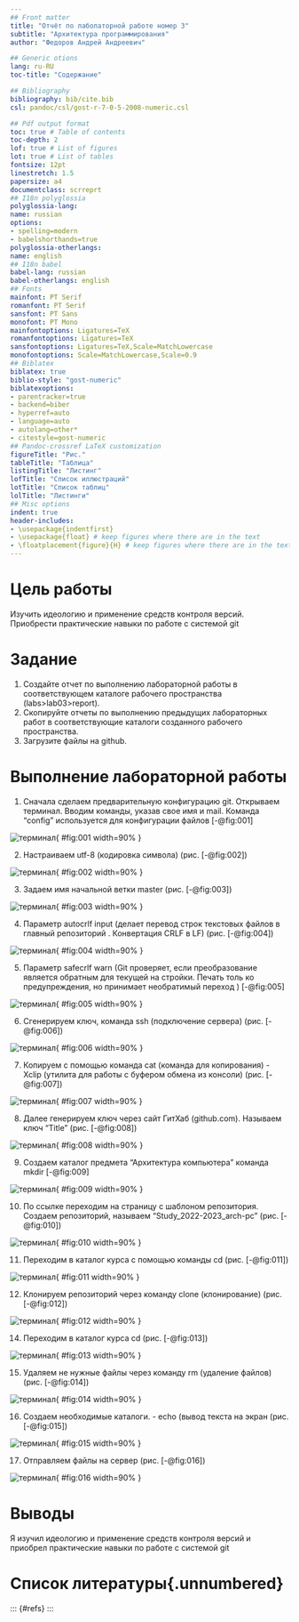 ```yaml
---
## Front matter
title: "Отчёт по лаболаторной работе номер 3"
subtitle: "Архитектура программирования"
author: "Федоров Андрей Андреевич"

## Generic otions
lang: ru-RU
toc-title: "Содержание"

## Bibliography
bibliography: bib/cite.bib
csl: pandoc/csl/gost-r-7-0-5-2008-numeric.csl

## Pdf output format
toc: true # Table of contents
toc-depth: 2
lof: true # List of figures
lot: true # List of tables
fontsize: 12pt
linestretch: 1.5
papersize: a4
documentclass: scrreprt
## I18n polyglossia
polyglossia-lang:
name: russian
options:
- spelling=modern
- babelshorthands=true
polyglossia-otherlangs:
name: english
## I18n babel
babel-lang: russian
babel-otherlangs: english
## Fonts
mainfont: PT Serif
romanfont: PT Serif
sansfont: PT Sans
monofont: PT Mono
mainfontoptions: Ligatures=TeX
romanfontoptions: Ligatures=TeX
sansfontoptions: Ligatures=TeX,Scale=MatchLowercase
monofontoptions: Scale=MatchLowercase,Scale=0.9
## Biblatex
biblatex: true
biblio-style: "gost-numeric"
biblatexoptions:
- parentracker=true
- backend=biber
- hyperref=auto
- language=auto
- autolang=other*
- citestyle=gost-numeric
## Pandoc-crossref LaTeX customization
figureTitle: "Рис."
tableTitle: "Таблица"
listingTitle: "Листинг"
lofTitle: "Список иллюстраций"
lotTitle: "Список таблиц"
lolTitle: "Листинги"
## Misc options
indent: true
header-includes:
- \usepackage{indentfirst}
- \usepackage{float} # keep figures where there are in the text
- \floatplacement{figure}{H} # keep figures where there are in the text
---
```


# Цель работы

Изучить идеологию и применение средств контроля версий. Приобрести практические навыки по работе с системой git

# Задание

1. Создайте отчет по выполнению лабораторной работы в соответствующем
каталоге рабочего пространства (labs>lab03>report).
2. Скопируйте отчеты по выполнению предыдущих лабораторных работ в
соответствующие каталоги созданного рабочего пространства.
3. Загрузите файлы на github.

# Выполнение лабораторной работы

1. Cначала сделаем предварительную конфигурацию git. Открываем терминал. Вводим команды, указав свое имя и mail. Команда “config” используется для конфигурации файлов [-@fig:001]

![терминал](image/7.png){ #fig:001 width=90% }

2. Настраиваем utf-8 (кодировка символа) (рис. [-@fig:002])

![терминал](image/8.png){ #fig:002 width=90% }

3. Задаем имя начальной ветки master (рис. [-@fig:003])

![терминал](image/9.png){ #fig:003 width=90% }

4. Параметр autocrlf input (делает перевод строк текстовых файлов в главный репозиторий . Конвертация CRLF в LF) (рис. [-@fig:004])

![терминал](image/10.png){ #fig:004 width=90% }

5. Параметр safecrlf warn (Git проверяет, если преобразование является обратным для текущей на стройки. Печать толь ко предупреждения, но принимает необратимый переход ) [-@fig:005]

![терминал](image/11.png){ #fig:005 width=90% }

6. Сгенерируем ключ, команда ssh (подключение сервера) (рис. [-@fig:006])

![терминал](image/12.png){ #fig:006 width=90% }

7. Копируем с помощью команда cat (команда для копирования) - Xclip (утилита для работы с буфером обмена из консоли) (рис. [-@fig:007])

![терминал](image/13.png){ #fig:007 width=90% }

8. Далее генерируем ключ через сайт ГитХаб (github.com). Называем ключ “Title” (рис. [-@fig:008])

![терминал](image/14.png){ #fig:008 width=90% }

9. Создаем каталог предмета “Архитектура компьютера” команда mkdir [-@fig:009]

![терминал](image/15.png){ #fig:009 width=90% }

10. По ссылке переходим на страницу с шаблоном репозитория. Создаем репозиторий, называем “Study_2022-2023_arch-pc” (рис. [-@fig:010])

![терминал](image/16.png){ #fig:010 width=90% }

11. Переходим в каталог курса с помощью команды cd (рис. [-@fig:011])

![терминал](image/17.png){ #fig:011 width=90% }

12. Клонируем репозиторий через команду clone (клонирование) (рис. [-@fig:012])

![терминал](image/18.png){ #fig:012 width=90% }

14. Переходим в каталог курса cd (рис. [-@fig:013])

![терминал](image/19.png){ #fig:013 width=90% }

15. Удаляем не нужные файлы через команду rm (удаление файлов) (рис. [-@fig:014])

![терминал](image/20.png){ #fig:014 width=90% }

16. Создаем необходимые каталоги. - echo (вывод текста на экран (рис. [-@fig:015])

![терминал](image/21.png){ #fig:015 width=90% }

17. Отправляем файлы на сервер (рис. [-@fig:016])

![терминал](image/22.png){ #fig:016 width=90% }

# Выводы

Я изучил идеологию и применение средств контроля версий и приобрел практические навыки по работе с системой git

# Список литературы{.unnumbered}

::: {#refs}
:::
